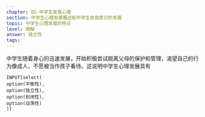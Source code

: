 ```yaml
---
chapter: 05-中学生发展心理
section: 中学生心理发展概述和中学生自我意识的发展
topic: 中学生心理发展的特点
level: 理解
answer: 独立性
tags:
---
```


中学生随着身心的迅速发展，开始积极尝试脱离父母的保护和管理，渴望自己的行为像成人，不愿被当作孩子看待。这说明中学生心理发展具有

```meta-bind
INPUT[select(
option(平衡性),
option(独立性),
option(封闭性),
option(动荡性)
)]
```